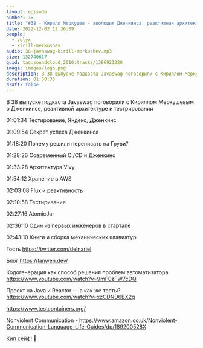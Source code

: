 ```yaml
---
layout: episode
number: 38
title: "#38 - Кирилл Меркушев - эволюция Дженкинса, реактивная архитектура и тестконтейнеры"
date: 2022-12-02 12:36:09
people:
  - volyx
  - kirill-merkushev
audio: 38-javaswag-kirill-merkushev.mp3
size: 132740617
guid: tag:soundcloud,2010:tracks/1386921220
image: images/logo.png
description: В 38 выпуске подкаста Javaswag поговорили с Кириллом Меркушевым о Дженкинсе, реактивной архитектуре и тестрировании
duration: 01:50:36
draft: false
---
```


В 38 выпуске подкаста Javaswag поговорили с Кириллом Меркушевым о Дженкинсе, реактивной архитектуре и тестрировании



01:01:34 Тестирование, Яндекс, Дженкинс

01:09:54 Секрет успеха Дженкинса

01:18:20 Почему решили переписать на Груви?	 

01:28:26 Современный CI/CD и Дженкинс	 

01:33:28 Архитектура Vivy	 

01:54:12 Хранение в AWS	 

02:03:08 Flux и реактивность	 

02:10:58 Тестиривание	 

02:27:16 AtomicJar	 

02:36:10 Один из первых инженеров в стартапе	 

02:43:10 Книги и сборка механических клавиатур	 



Гость https://twitter.com/delnariel



Блог https://lanwen.dev/



Кодогенерация как способ решения проблем автоматизатора https://www.youtube.com/watch?v=9mF0zFW7cDQ

Проект на Java и Reactor — а как же тесты? https://www.youtube.com/watch?v=xzCDND6BX2g

https://www.testcontainers.org/

Nonviolent Communication - https://www.amazon.co.uk/Nonviolent-Communication-Language-Life-Guides/dp/189200528X



Кип сейф! 🖖